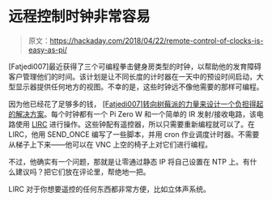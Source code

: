 # 远程控制时钟非常容易

> 原文：<https://hackaday.com/2018/04/22/remote-control-of-clocks-is-easy-as-pi/>

[Fatjedi007]最近获得了三个可编程拳击健身房类型的时钟，以帮助他的发育障碍客户管理他们的时间。该计划是让不同长度的计时器在一天中的预设时间启动，大型显示器提供任何地方的视图。不幸的是，这些时钟远不像他需要的那样可编程。

因为他已经花了足够多的钱， [[Fatjedi007]转向树莓派的力量来设计一个负担得起的解决方案](https://www.reddit.com/r/raspberry_pi/comments/8de8lg/interesting_project_i_did_at_work_with_3_pi_zero/)。每个时钟都有一个 Pi Zero W 和一个简单的 IR 发射/接收电路，该电路使用 [LIRC](http://www.lirc.org/) 进行操作。这些钟配有遥控器，所以只需要重新编程就可以了。在 LIRC，他用 SEND_ONCE 编写了一些脚本，并用 cron 作业调度计时器。不需要从梯子上下来——他可以在 VNC 上空的椅子上对它们进行编程。

不过，他确实有一个问题，那就是让零通过静态 IP 将自己设置在 NTP 上。有什么建议吗？把它们放在评论里，帮绝地一把。

LIRC 对于你想要遥控的任何东西都非常方便，比如立体声系统。